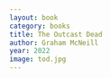 ```yaml
---
layout: book
category: books
title: The Outcast Dead
author: Graham McNeill
year: 2022
image: tod.jpg
---
```

